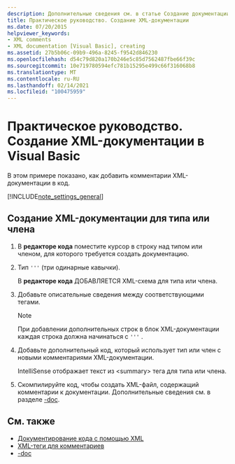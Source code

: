 ```yaml
---
description: Дополнительные сведения см. в статье Создание документации по XML в Visual Basic
title: Практическое руководство. Создание XML-документации
ms.date: 07/20/2015
helpviewer_keywords:
- XML comments
- XML documentation [Visual Basic], creating
ms.assetid: 27b5b06c-09b9-496a-8245-f9542d846230
ms.openlocfilehash: d54c79d820a170b246e5c85d7562487fbe66f39c
ms.sourcegitcommit: 10e719780594efc781b15295e499c66f316068b8
ms.translationtype: MT
ms.contentlocale: ru-RU
ms.lasthandoff: 02/14/2021
ms.locfileid: "100475959"
---
```

# <a name="how-to-create-xml-documentation-in-visual-basic"></a>Практическое руководство. Создание XML-документации в Visual Basic

В этом примере показано, как добавить комментарии XML-документации в код.

[!INCLUDE[note_settings_general](~/includes/note-settings-general-md.md)]

## <a name="to-create-xml-documentation-for-a-type-or-member"></a>Создание XML-документации для типа или члена

1. В **редакторе кода** поместите курсор в строку над типом или членом, для которого требуется создать документацию.

2. Тип `'''` (три одинарные кавычки).

    В **редакторе кода** ДОБАВЛЯЕТСЯ XML-схема для типа или члена.

3. Добавьте описательные сведения между соответствующими тегами.

    > [!NOTE]
    > При добавлении дополнительных строк в блок XML-документации каждая строка должна начинаться с `'''` .

4. Добавьте дополнительный код, который использует тип или член с новыми комментариями XML-документации.

    IntelliSense отображает текст из \<summary> тега для типа или члена.

5. Скомпилируйте код, чтобы создать XML-файл, содержащий комментарии к документации. Дополнительные сведения см. в разделе [-doc](../../reference/command-line-compiler/doc.md).

## <a name="see-also"></a>См. также

- [Документирование кода с помощью XML](documenting-your-code-with-xml.md)
- [XML-теги для комментариев](../../language-reference/xmldoc/index.md)
- [-doc](../../reference/command-line-compiler/doc.md)
